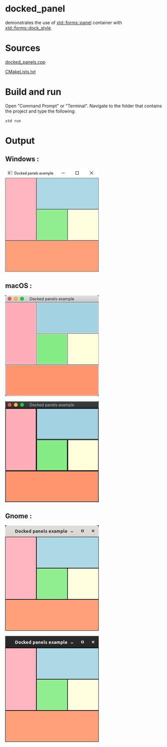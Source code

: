 # docked_panel

demonstrates the use of [xtd::forms::panel](../../../xtd.forms/include/xtd/forms/panel.hpp) container with [xtd::forms::dock_style](../../../xtd.forms/include/xtd/forms/dock_style.hpp).

# Sources

[docked_panels.cpp](docked_panels.cpp)

[CMakeLists.txt](CMakeLists.txt)

# Build and run

Open "Command Prompt" or "Terminal". Navigate to the folder that contains the project and type the following:

```shell
xtd run
```

# Output

## Windows :

![Screenshot](../../../docs/pictures/examples/docked_panels_w.png)

## macOS :

![Screenshot](../../../docs/pictures/examples/docked_panels_m.png)

![Screenshot](../../../docs/pictures/examples/docked_panels_md.png)

## Gnome :

![Screenshot](../../../docs/pictures/examples/docked_panels_g.png)

![Screenshot](../../../docs/pictures/examples/docked_panels_gd.png)
